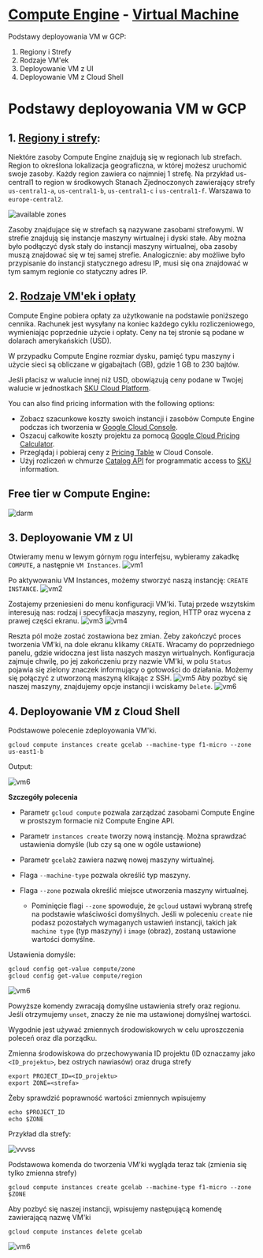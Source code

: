 # [Compute Engine](https://cloud.google.com/compute) - [Virtual Machine](https://cloud.google.com/learn/what-is-a-virtual-machine)
Podstawy deployowania VM w GCP:
1. Regiony i Strefy
2. Rodzaje VM'ek
3. Deployowanie VM z UI
4. Deployowanie VM z Cloud Shell

# Podstawy deployowania VM w GCP
## 1. [Regiony i strefy](https://cloud.google.com/about/locations/#regions):
Niektóre zasoby Compute Engine znajdują się w regionach lub strefach. Region to określona lokalizacja geograficzna, w której możesz uruchomić swoje zasoby. Każdy region zawiera co najmniej 1 strefę. Na przykład us-central1 to region w środkowych Stanach Zjednoczonych zawierający strefy `us-central1-a`, `us-central1-b`, `us-central1-c` i `us-central1-f`. Warszawa to `europe-central2`.

![available zones](https://cdn.networkmanagementsoftware.com/wp-content/uploads/gcp-regions-and-zones-1024x362.png)

Zasoby znajdujące się w strefach są nazywane zasobami strefowymi. W strefie znajdują się instancje maszyny wirtualnej i dyski stałe. Aby można było podłączyć dysk stały do instancji maszyny wirtualnej, oba zasoby muszą znajdować się w tej samej strefie. Analogicznie: aby możliwe było przypisanie do instancji statycznego adresu IP, musi się ona znajdować w tym samym regionie co statyczny adres IP.

## 2. [Rodzaje VM'ek i opłaty](https://cloud.google.com/compute/all-pricing)
Compute Engine pobiera opłaty za użytkowanie na podstawie poniższego cennika. Rachunek jest wysyłany na koniec każdego cyklu rozliczeniowego, wymieniając poprzednie użycie i opłaty. Ceny na tej stronie są podane w dolarach amerykańskich (USD).

W przypadku Compute Engine rozmiar dysku, pamięć typu maszyny i użycie sieci są obliczane w gigabajtach (GB), gdzie 1 GB to 230 bajtów.

Jeśli płacisz w walucie innej niż USD, obowiązują ceny podane w Twojej walucie w jednostkach [SKU Cloud Platform](https://cloud.google.com/skus/).

You can also find pricing information with the following options:

-   Zobacz szacunkowe koszty swoich instancji i zasobów Compute Engine podczas ich tworzenia w  [Google Cloud Console](https://console.cloud.google.com/).
-   Oszacuj całkowite koszty projektu za pomocą  [Google Cloud Pricing Calculator](https://cloud.google.com/products/calculator).
-  Przeglądaj i pobieraj ceny z  [Pricing Table](https://cloud.google.com/billing/docs/how-to/pricing-table)  w Cloud Console.
-   Użyj rozliczeń w chmurze  [Catalog API](https://cloud.google.com/billing/v1/how-tos/catalog-api)  for programmatic access to  [SKU](https://cloud.google.com/skus)  information.

## Free tier w Compute Engine:
![darm](figures/lab1/s2002.png)

## 3. Deployowanie VM z UI

Otwieramy menu w lewym górnym rogu interfejsu, wybieramy zakadkę `COMPUTE`, a następnie `VM Instances`.
![vm1](figures/lab1/s1.png)

Po aktywowaniu VM Instances, możemy stworzyć naszą instancję: `CREATE INSTANCE`.
![vm2](figures/lab1/s8.png)

Zostajemy przeniesieni do menu konfiguracji VM'ki. Tutaj przede wszytskim interesują nas: rodzaj i specyfikacja maszyny, region, HTTP oraz wycena z prawej części ekranu.
![vm3](figures/lab1/s9.png)
![vm4](figures/lab1/s10.png)

Reszta pól może zostać zostawiona bez zmian. Żeby zakończyć proces tworzenia VM'ki, na dole ekranu klikamy `CREATE`. Wracamy do poprzedniego panelu, gdzie widoczna jest lista naszych maszyn wirtualnych. Konfiguracja zajmuje chwilę, po jej zakończeniu przy nazwie VM'ki, w polu `Status` pojawia się zielony znaczek informujący o gotowości do działania.
Możemy się połączyć z utworzoną maszyną klikając z SSH.
![vm5](figures/lab1/s11.png)
Aby pozbyć się naszej maszyny, znajdujemy opcje instancji i wciskamy `Delete`.
![vm6](figures/lab1/s13.png)


## 4. Deployowanie VM z Cloud Shell
Podstawowe polecenie zdeployowania VM'ki.
```shell
gcloud compute instances create gcelab --machine-type f1-micro --zone us-east1-b
```
Output:

![vm6](figures/lab1/s14.png)

**Szczegóły polecenia**

-   Parametr  `gcloud compute`  pozwala zarządzać zasobami Compute Engine w prostszym formacie niż Compute Engine API.
    
-   Parametr  `instances create`  tworzy nową instancję.
Można sprawdzać ustawienia domyśle (lub czy są one w ogóle ustawione)
-   Parametr  `gcelab2`  zawiera nazwę nowej maszyny wirtualnej.
    
-   Flaga  `--machine-type`  pozwala określić typ maszyny.
    
-   Flaga  `--zone`  pozwala określić miejsce utworzenia maszyny wirtualnej.
	-   Pominięcie flagi  `--zone`  spowoduje, że  `gcloud`  ustawi wybraną strefę na podstawie właściwości domyślnych. Jeśli w poleceniu  `create`  nie podasz pozostałych wymaganych ustawień instancji, takich jak  `machine type`  (typ maszyny) i `image`  (obraz), zostaną ustawione wartości domyślne.

Ustawienia domyśle:
```shell
gcloud config get-value compute/zone
gcloud config get-value compute/region
```
![vm6](figures/lab1/s15.png)

Powyższe komendy zwracają domyślne ustawienia strefy oraz regionu. Jeśli otrzymujemy `unset`, znaczy że nie ma ustawionej domyślnej wartości.

Wygodnie jest używać zmiennych środowiskowych w celu uproszczenia poleceń oraz dla porządku.

Zmienna środowiskowa do przechowywania ID projektu (ID oznaczamy jako `<ID_projektu>`, bez ostrych nawiasów)  oraz druga strefy
```shell
export PROJECT_ID=<ID_projektu>
export ZONE=<strefa>
```
Żeby sprawdzić poprawność wartości zmiennych wpisujemy 
```shell
echo $PROJECT_ID
echo $ZONE
``` 
Przykład dla strefy:

![vvvss](figures/lab1/s1212.png)

Podstawowa komenda do tworzenia VM'ki wygląda teraz tak (zmienia się tylko zmienna strefy)
```shell
gcloud compute instances create gcelab --machine-type f1-micro --zone $ZONE
```
Aby pozbyć się naszej instancji, wpisujemy następującą komendę zawierającą nazwę VM'ki
```shell
gcloud compute instances delete gcelab
```
![vm6](figures/lab1/s16.png)

